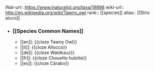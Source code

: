iNat-url:: https://www.inaturalist.org/taxa/19898
wiki-url:: http://en.wikipedia.org/wiki/Tawny_owl
rank:: [[species]]
alias:: [[Strix aluco]]
- ### [[Species Common Names]]
	- [[en]]: {{cloze Tawny Owl}}
	- [[it]]: {{cloze Allocco}}
	- [[de]]: {{cloze Waldkauz}}
	- [[fr]]: {{cloze Chouette hulotte}}
	- [[es]]: {{cloze Cárabo}}